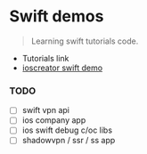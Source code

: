 # Swift demos

> Learning swift tutorials code.

- Tutorials link
 - [ioscreator swift demo](https://github.com/ioscreator/ioscreator)

### TODO
 - [ ] swift vpn api
 - [ ] ios company app
 - [ ] ios swift debug c/oc libs
 - [ ] shadowvpn / ssr / ss app
